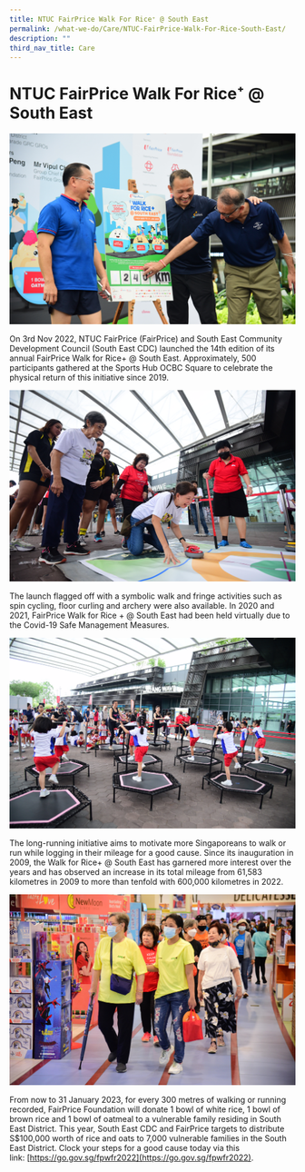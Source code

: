 ```yaml
---
title: NTUC FairPrice Walk For Rice⁺ @ South East
permalink: /what-we-do/Care/NTUC-FairPrice-Walk-For-Rice-South-East/
description: ""
third_nav_title: Care
---
```

NTUC FairPrice Walk For Rice⁺ @ South East
============================

![](/images/What%20We%20Do/CARE/IMG_0731.jpg)

On 3rd Nov 2022, NTUC FairPrice (FairPrice) and South East Community Development Council (South East CDC) launched the 14th edition of its annual FairPrice Walk for Rice+ @ South East. Approximately, 500 participants gathered at the Sports Hub OCBC Square to celebrate the physical return of this initiative since 2019. 

![](/images/What%20We%20Do/CARE/IMG_0803.jpg)

The launch flagged off with a symbolic walk and fringe activities such as spin cycling, floor curling and archery were also available. In 2020 and 2021, FairPrice Walk for Rice + @ South East had been held virtually due to the Covid-19 Safe Management Measures.


![](/images/What%20We%20Do/CARE/IMG_0846.jpg)


The long-running initiative aims to motivate more Singaporeans to walk or run while logging in their mileage for a good cause. Since its inauguration in 2009, the Walk for Rice+ @ South East has garnered more interest over the years and has observed an increase in its total mileage from 61,583 kilometres in 2009 to more than tenfold with 600,000 kilometres in 2022. 

![](/images/What%20We%20Do/CARE/IMG_0693%203.jpg)

From now to 31 January 2023, for every 300 metres of walking or running recorded, FairPrice Foundation will donate 1 bowl of white rice, 1 bowl of brown rice and 1 bowl of oatmeal to a vulnerable family residing in South East District. This year, South East CDC and FairPrice targets to distribute S$100,000 worth of rice and oats to 7,000 vulnerable families in the South East District. Clock your steps for a good cause today via this link: [https://go.gov.sg/fpwfr2022](https://go.gov.sg/fpwfr2022).